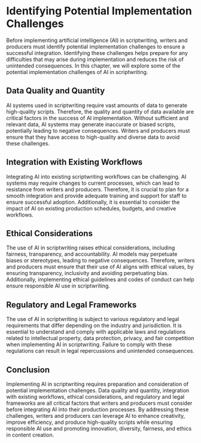 Identifying Potential Implementation Challenges
============================================================================================================

Before implementing artificial intelligence (AI) in scriptwriting, writers and producers must identify potential implementation challenges to ensure a successful integration. Identifying these challenges helps prepare for any difficulties that may arise during implementation and reduces the risk of unintended consequences. In this chapter, we will explore some of the potential implementation challenges of AI in scriptwriting.

Data Quality and Quantity
-------------------------

AI systems used in scriptwriting require vast amounts of data to generate high-quality scripts. Therefore, the quality and quantity of data available are critical factors in the success of AI implementation. Without sufficient and relevant data, AI systems may generate inaccurate or biased scripts, potentially leading to negative consequences. Writers and producers must ensure that they have access to high-quality and diverse data to avoid these challenges.

Integration with Existing Workflows
-----------------------------------

Integrating AI into existing scriptwriting workflows can be challenging. AI systems may require changes to current processes, which can lead to resistance from writers and producers. Therefore, it is crucial to plan for a smooth integration and provide adequate training and support for staff to ensure successful adoption. Additionally, it is essential to consider the impact of AI on existing production schedules, budgets, and creative workflows.

Ethical Considerations
----------------------

The use of AI in scriptwriting raises ethical considerations, including fairness, transparency, and accountability. AI models may perpetuate biases or stereotypes, leading to negative consequences. Therefore, writers and producers must ensure that their use of AI aligns with ethical values, by ensuring transparency, inclusivity and avoiding perpetuating bias. Additionally, implementing ethical guidelines and codes of conduct can help ensure responsible AI use in scriptwriting.

Regulatory and Legal Frameworks
-------------------------------

The use of AI in scriptwriting is subject to various regulatory and legal requirements that differ depending on the industry and jurisdiction. It is essential to understand and comply with applicable laws and regulations related to intellectual property, data protection, privacy, and fair competition when implementing AI in scriptwriting. Failure to comply with these regulations can result in legal repercussions and unintended consequences.

Conclusion
----------

Implementing AI in scriptwriting requires preparation and consideration of potential implementation challenges. Data quality and quantity, integration with existing workflows, ethical considerations, and regulatory and legal frameworks are all critical factors that writers and producers must consider before integrating AI into their production processes. By addressing these challenges, writers and producers can leverage AI to enhance creativity, improve efficiency, and produce high-quality scripts while ensuring responsible AI use and promoting innovation, diversity, fairness, and ethics in content creation.
